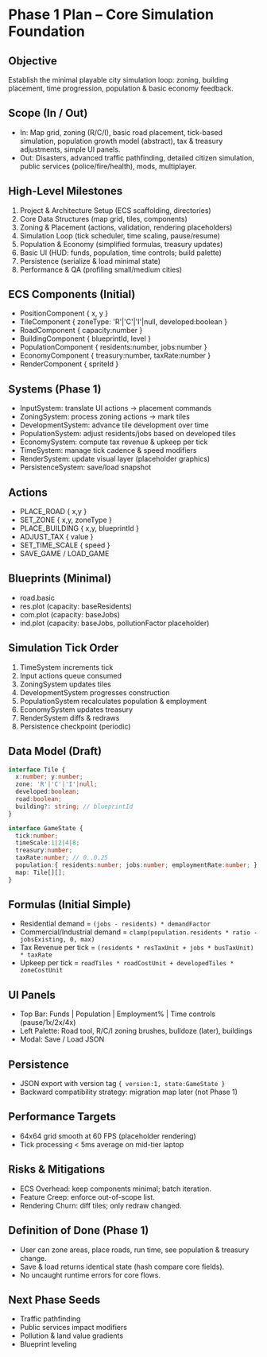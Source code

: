 # Phase 1 Plan – Core Simulation Foundation

## Objective

Establish the minimal playable city simulation loop: zoning, building placement, time progression, population & basic economy feedback.

## Scope (In / Out)

- In: Map grid, zoning (R/C/I), basic road placement, tick-based simulation, population growth model (abstract), tax & treasury adjustments, simple UI panels.
- Out: Disasters, advanced traffic pathfinding, detailed citizen simulation, public services (police/fire/health), mods, multiplayer.

## High-Level Milestones

1. Project & Architecture Setup (ECS scaffolding, directories)
2. Core Data Structures (map grid, tiles, components)
3. Zoning & Placement (actions, validation, rendering placeholders)
4. Simulation Loop (tick scheduler, time scaling, pause/resume)
5. Population & Economy (simplified formulas, treasury updates)
6. Basic UI (HUD: funds, population, time controls; build palette)
7. Persistence (serialize & load minimal state)
8. Performance & QA (profiling small/medium cities)

## ECS Components (Initial)

- PositionComponent { x, y }
- TileComponent { zoneType: 'R'|'C'|'I'|null, developed:boolean }
- RoadComponent { capacity:number }
- BuildingComponent { blueprintId, level }
- PopulationComponent { residents:number, jobs:number }
- EconomyComponent { treasury:number, taxRate:number }
- RenderComponent { spriteId }

## Systems (Phase 1)

- InputSystem: translate UI actions -> placement commands
- ZoningSystem: process zoning actions -> mark tiles
- DevelopmentSystem: advance tile development over time
- PopulationSystem: adjust residents/jobs based on developed tiles
- EconomySystem: compute tax revenue & upkeep per tick
- TimeSystem: manage tick cadence & speed modifiers
- RenderSystem: update visual layer (placeholder graphics)
- PersistenceSystem: save/load snapshot

## Actions

- PLACE_ROAD { x,y }
- SET_ZONE { x,y, zoneType }
- PLACE_BUILDING { x,y, blueprintId }
- ADJUST_TAX { value }
- SET_TIME_SCALE { speed }
- SAVE_GAME / LOAD_GAME

## Blueprints (Minimal)

- road.basic
- res.plot (capacity: baseResidents)
- com.plot (capacity: baseJobs)
- ind.plot (capacity: baseJobs, pollutionFactor placeholder)

## Simulation Tick Order

1. TimeSystem increments tick
2. Input actions queue consumed
3. ZoningSystem updates tiles
4. DevelopmentSystem progresses construction
5. PopulationSystem recalculates population & employment
6. EconomySystem updates treasury
7. RenderSystem diffs & redraws
8. Persistence checkpoint (periodic)

## Data Model (Draft)

```ts
interface Tile {
  x:number; y:number;
  zone: 'R'|'C'|'I'|null;
  developed:boolean;
  road:boolean;
  building?: string; // blueprintId
}

interface GameState {
  tick:number;
  timeScale:1|2|4|8;
  treasury:number;
  taxRate:number; // 0..0.25
  population:{ residents:number; jobs:number; employmentRate:number; };
  map: Tile[][];
}
```

## Formulas (Initial Simple)

- Residential demand = `(jobs - residents) * demandFactor`
- Commercial/Industrial demand = `clamp(population.residents * ratio - jobsExisting, 0, max)`
- Tax Revenue per tick = `(residents * resTaxUnit + jobs * busTaxUnit) * taxRate`
- Upkeep per tick = `roadTiles * roadCostUnit + developedTiles * zoneCostUnit`

## UI Panels

- Top Bar: Funds | Population | Employment% | Time controls (pause/1x/2x/4x)
- Left Palette: Road tool, R/C/I zoning brushes, bulldoze (later), buildings
- Modal: Save / Load JSON

## Persistence

- JSON export with version tag `{ version:1, state:GameState }`
- Backward compatibility strategy: migration map later (not Phase 1)

## Performance Targets

- 64x64 grid smooth at 60 FPS (placeholder rendering)
- Tick processing < 5ms average on mid-tier laptop

## Risks & Mitigations

- ECS Overhead: keep components minimal; batch iteration.
- Feature Creep: enforce out-of-scope list.
- Rendering Churn: diff tiles; only redraw changed.

## Definition of Done (Phase 1)

- User can zone areas, place roads, run time, see population & treasury change.
- Save & load returns identical state (hash compare core fields).
- No uncaught runtime errors for core flows.

## Next Phase Seeds

- Traffic pathfinding
- Public services impact modifiers
- Pollution & land value gradients
- Blueprint leveling
